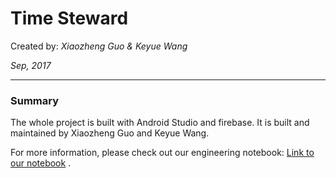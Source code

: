 # Time Steward
Created by: _Xiaozheng Guo & Keyue Wang_  

_Sep, 2017_

---
### Summary
The whole project is built with Android Studio and firebase. It is built and maintained by Xiaozheng Guo and Keyue Wang.

For more information, please check out our engineering notebook: [Link to our notebook](https://www.gitbook.com/book/kwang-xguo-mob/kwang-xguo-mob-notebook/details) .
